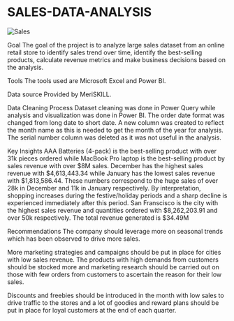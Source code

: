 # SALES-DATA-ANALYSIS

![Sales](https://github.com/DollarDKJ/SALES-DATA-ANALYSIS/assets/81152387/c09a5a6c-9387-4439-9e45-f9bb0df710b9)

Goal
The goal of the project is to analyze large sales dataset from an online retail store to identify sales trend over time, identify the best-selling products, calculate revenue metrics and make business decisions based on the analysis.

Tools
The tools used are Microsoft Excel and Power BI.

Data source
Provided by MeriSKILL.

Data Cleaning Process
Dataset cleaning was done in Power Query while analysis and visualization was done in Power BI. The order date format was changed from long date to short date. A new column was created to reflect the month name as this is needed to get the month of the year for analysis. The serial number column was deleted as it was not useful in the analysis.

Key Insights
AAA Batteries (4-pack) is the best-selling product with over 31k pieces ordered while MacBook Pro laptop is the best-selling product by sales revenue with over $8M sales.
December has the highest sales revenue with $4,613,443.34 while January has the lowest sales revenue with $1,813,586.44. These numbers correspond to the huge sales of over 28k in December and 11k in January respectively. By interpretation, shopping increases during the festive/holiday periods and a sharp decline is experienced immediately after this period.
San Franscisco is the city with the highest sales revenue and quantities ordered with $8,262,203.91 and over 50k respectively.
The total revenue generated is $34.49M

Recommendations
The company should leverage more on seasonal trends which has been observed to drive more sales.

More marketing strategies and campaigns should be put in place for cities with low sales revenue. The products with high demands from customers should be stocked more and marketing research should be carried out on those with few orders from customers to ascertain the reason for their low sales.

Discounts and freebies should be introduced in the month with low sales to drive traffic to the stores and a lot of goodies and reward plans should be put in place for loyal customers at the end of each quarter.
